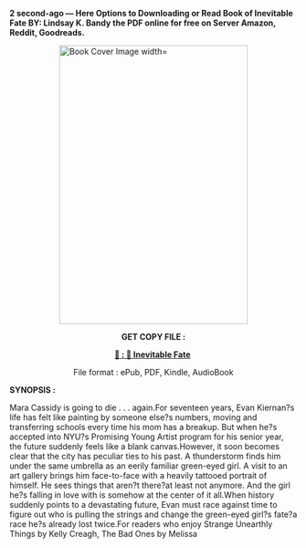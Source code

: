 <p><strong>2 second-ago &mdash; Here Options to Downloading or Read Book of Inevitable Fate BY: Lindsay K. Bandy the PDF online for free on Server Amazon, Reddit, Goodreads.</strong></p><p><a href="https://uk.ebookarea.xyz/?book=215589078-inevitable-fate"><img style="display: block; margin-left: auto; margin-right: auto;" src="https://i.gr-assets.com/images/S/compressed.photo.goodreads.com/books/1719885459l/215589078.jpg" alt="Book Cover Image width=" width="330" height="488" /></a></p><p style="text-align: center;"><strong>GET COPY FILE :</strong></p><p style="text-align: center;"><strong><a href="https://uk.ebookarea.xyz/?book=215589078-inevitable-fate" target="_blank" rel="noopener">📢 : 🔗 Inevitable Fate</a>&nbsp;</strong></p><p style="text-align: center;">File format : ePub, PDF, Kindle, AudioBook</p><p><strong>SYNOPSIS :</strong></p><p>Mara Cassidy is going to die . . . again.For seventeen years, Evan Kiernan?s life has felt like painting by someone else?s numbers, moving and transferring schools every time his mom has a breakup. But when he?s accepted into NYU?s Promising Young Artist program for his senior year, the future suddenly feels like a blank canvas.However, it soon becomes clear that the city has peculiar ties to his past. A thunderstorm finds him under the same umbrella as an eerily familiar green-eyed girl. A visit to an art gallery brings him face-to-face with a heavily tattooed portrait of himself. He sees things that aren?t there?at least not anymore. And the girl he?s falling in love with is somehow at the center of it all.When history suddenly points to a devastating future, Evan must race against time to figure out who is pulling the strings and change the green-eyed girl?s fate?a race he?s already lost twice.For readers who enjoy Strange Unearthly Things by Kelly Creagh, The Bad Ones by Melissa </p>
